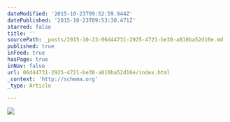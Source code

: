 ```yaml
---
dateModified: '2015-10-23T09:52:59.944Z'
datePublished: '2015-10-23T09:53:30.471Z'
starred: false
title: ''
sourcePath: _posts/2015-10-23-06d44731-2925-4721-be30-a810ba52d16e.md
published: true
inFeed: true
hasPage: true
inNav: false
url: 06d44731-2925-4721-be30-a810ba52d16e/index.html
_context: 'http://schema.org'
_type: Article

---
```

![](https://the-grid-user-content.s3-us-west-2.amazonaws.com/0793efd0-6474-45bb-9c7e-be7a631bc8ef.jpg)